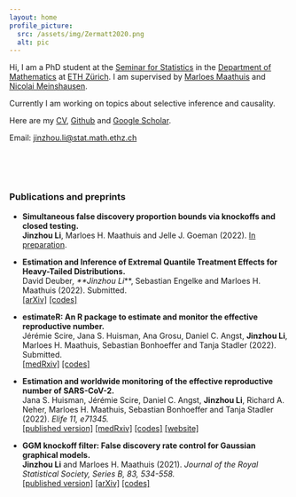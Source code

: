 ```yaml
---
layout: home
profile_picture:
  src: /assets/img/Zermatt2020.png
  alt: pic
---
```


Hi, I am a PhD student at the [Seminar for Statistics](https://math.ethz.ch/sfs) in the [Department of Mathematics](https://math.ethz.ch/) at [ETH Zürich](https://ethz.ch/en.html). I am supervised by [Marloes Maathuis](https://stat.ethz.ch/~mmarloes) and [Nicolai Meinshausen](https://stat.ethz.ch/~nicolai/).

Currently I am working on topics about selective inference and causality.

Here are my [CV](/assets/file/CV_JinzhouLi.pdf), [Github](https://github.com/Jinzhou-Li) and [Google Scholar](https://scholar.google.com/citations?user=xtPvl4UAAAAJ&hl=en&oi=ao).

Email: jinzhou.li@stat.math.ethz.ch

<!---  --->


<br />

<br />

<br />


### Publications and preprints
- **Simultaneous false discovery proportion bounds via knockoffs and closed testing.**
  <br>**Jinzhou Li**, Marloes H. Maathuis and Jelle J. Goeman (2022).
  [In preparation](/assets/file/SimulFDPknockoff.pdf).

- **Estimation and Inference of Extremal Quantile Treatment Effects for Heavy-Tailed Distributions.**
  <br>David Deuber<sup>*</sup>, **Jinzhou Li<sup>*</sup>**, Sebastian Engelke and Marloes H. Maathuis (2022).
  Submitted.
  <br>[\[arXiv\]](https://arxiv.org/abs/2110.06627)
  [\[codes\]](https://github.com/ddeuber/extremal-qte-heavy-tailed)

- **estimateR: An R package to estimate and monitor the effective reproductive number.**
  <br>Jérémie Scire, Jana S. Huisman, Ana Grosu, Daniel C. Angst, **Jinzhou Li**, Marloes H. Maathuis, Sebastian Bonhoeffer and Tanja Stadler (2022).
  Submitted.
  <br>[\[medRxiv\]](https://www.medrxiv.org/content/10.1101/2022.06.30.22277095v1)
  [\[codes\]](https://github.com/covid-19-Re/estimateR)

- **Estimation and worldwide monitoring of the effective reproductive number of SARS-CoV-2.**
  <br>Jana S. Huisman, Jérémie Scire, Daniel C. Angst, **Jinzhou Li**, Richard A. Neher, Marloes H. Maathuis, Sebastian Bonhoeffer and Tanja Stadler (2022).
  *Elife 11, e71345.*
  <br>[\[published version\]](https://elifesciences.org/articles/71345)
  [\[medRxiv\]](https://www.medrxiv.org/content/10.1101/2020.11.26.20239368v4)
  [\[codes\]](https://github.com/covid-19-Re/paper-code)
  [\[website\]](https://ibz-shiny.ethz.ch/covid-19-re-international/)

- **GGM knockoff filter: False discovery rate control for Gaussian graphical models.**
  <br>**Jinzhou Li** and Marloes H. Maathuis (2021).
  *Journal of the Royal Statistical Society, Series B, 83, 534-558.*
  <br>[\[published version\]](https://rss.onlinelibrary.wiley.com/doi/10.1111/rssb.12430)
  [\[arXiv\]](https://arxiv.org/abs/1908.11611)
  [\[codes\]](https://github.com/Jinzhou-Li/GGMKnockoffFilter-R)
